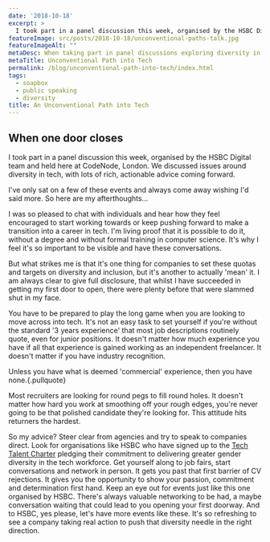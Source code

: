 ```yaml
---
date: '2018-10-18'
excerpt: >
  I took part in a panel discussion this week, organised by the HSBC Digital team at CodeNode London, exploring the issues around diversity in tech. I've only sat on a few of these events and always come away wishing I'd said more. So here are my afterthoughts...
featureImage: src/posts/2018-10-18/unconventional-paths-talk.jpg
featureImageAlt: ""
metaDesc: When taking part in panel discussions exploring diversity in tech I always come away wishing I'd said more. So here are a few of my afterthoughts.
metaTitle: Unconventional Path into Tech
permalink: /blog/unconventional-path-into-tech/index.html
tags:
  - soapbox
  - public speaking
  - diversity
title: An Unconventional Path into Tech
---
```


## When one door closes

I took part in a panel discussion this week, organised by the HSBC Digital team and held here at CodeNode, London. We discussed issues around diversity in tech, with lots of rich, actionable advice coming forward.

I've only sat on a few of these events and always come away wishing I'd said more. So here are my afterthoughts...

I was so pleased to chat with individuals and hear how they feel encouraged to start working towards or keep pushing forward to make a transition into a career in tech. I'm living proof that it is possible to do it, without a degree and without formal training in computer science. It's why I feel it's so important to be visible and have these conversations.

But what strikes me is that it's one thing for companies to set these quotas and targets on diversity and inclusion, but it's another to actually 'mean' it. I am always clear to give full disclosure, that whilst I have succeeded in getting my first door to open, there were plenty before that were slammed shut in my face.

You have to be prepared to play the long game when you are looking to move across into tech. It's not an easy task to set yourself if you're without the standard '3 years experience' that most job descriptions routinely quote, even for junior positions. It doesn't matter how much experience you have if all that experience is gained working as an independent freelancer. It doesn't matter if you have industry recognition.

Unless you have what is deemed 'commercial' experience, then you have none.{.pullquote}

Most recruiters are looking for round pegs to fill round holes. It doesn't matter how hard you work at smoothing off your rough edges, you're never going to be that polished candidate they're looking for. This attitude hits returners the hardest.

So my advice? Steer clear from agencies and try to speak to companies direct. Look for organisations like HSBC who have signed up to the [Tech Talent Charter][1] pledging their commitment to delivering greater gender diversity in the tech workforce. Get yourself along to job fairs, start conversations and network in person. It gets you past that first barrier of CV rejections. It gives you the opportunity to show your passion, commitment and determination first hand. Keep an eye out for events just like this one organised by HSBC. There's always valuable networking to be had, a maybe conversation waiting that could lead to you opening your first doorway. And to HSBC, yes please, let's have more events like these. It's so refreshing to see a company taking real action to push that diversity needle in the right direction.

 [1]: https://techtalentcharter.co.uk/
